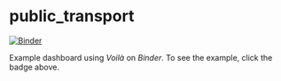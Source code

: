 # public_transport
[![Binder](https://mybinder.org/badge_logo.svg)](https://mybinder.org/v2/gh/susumu2357/public_transport.git/HEAD?urlpath=voila%2Frender%2Fdashboard.ipynb)

Example dashboard using *Voilà* on *Binder*.
To see the example, click the badge above.